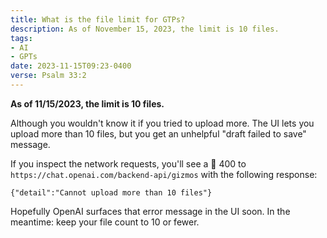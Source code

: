 ```yaml
---
title: What is the file limit for GTPs?
description: As of November 15, 2023, the limit is 10 files.
tags:
- AI
- GPTs
date: 2023-11-15T09:23-0400
verse: Psalm 33:2
---
```


**As of 11/15/2023, the limit is 10 files.**

Although you wouldn't know it if you tried to upload more. The UI lets you
upload more than 10 files, but you get an unhelpful "draft failed to save"
message.

If you inspect the network requests, you'll see a 🔴 400 to
` https://chat.openai.com/backend-api/gizmos` with the following response:

```
{"detail":"Cannot upload more than 10 files"}
```

Hopefully OpenAI surfaces that error message in the UI soon. In the meantime:
keep your file count to 10 or fewer.
